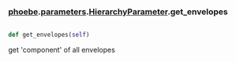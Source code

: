 ### [phoebe](phoebe.md).[parameters](phoebe.parameters.md).[HierarchyParameter](phoebe.parameters.HierarchyParameter.md).get_envelopes

```py

def get_envelopes(self)

```



get 'component' of all envelopes

